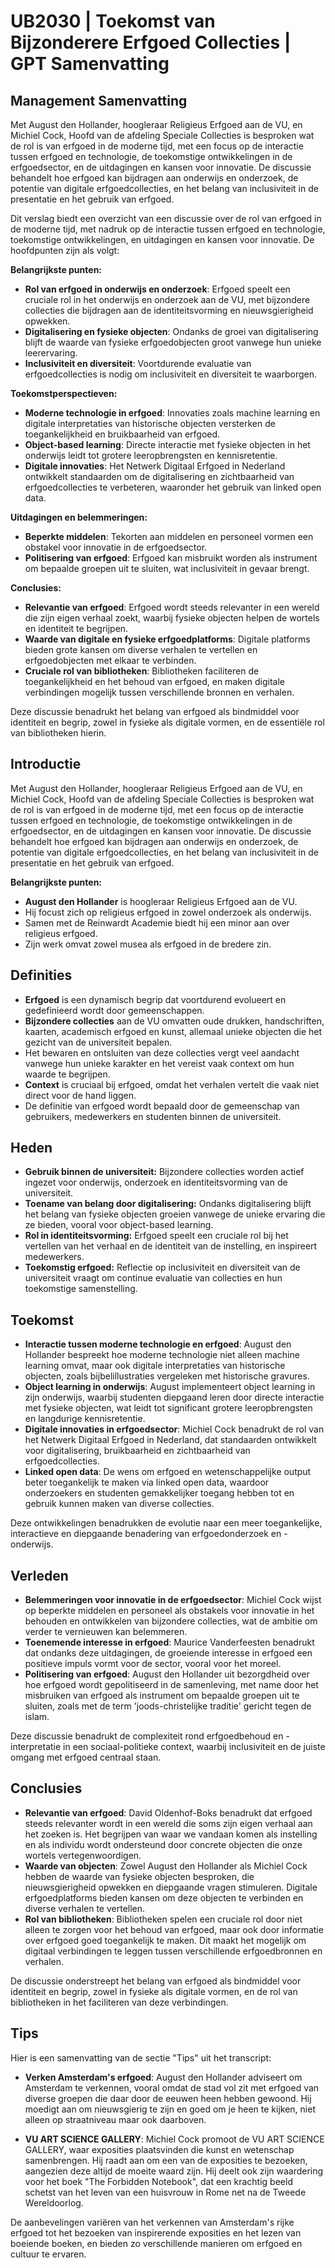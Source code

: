# UB2030 | Toekomst van Bijzonderere Erfgoed Collecties | GPT Samenvatting

## Management Samenvatting

Met August den Hollander, hoogleraar Religieus Erfgoed aan de VU, en Michiel Cock, Hoofd van de afdeling Speciale Collecties is besproken wat de rol is van erfgoed in de moderne tijd, met een focus op de interactie tussen erfgoed en technologie, de toekomstige ontwikkelingen in de erfgoedsector, en de uitdagingen en kansen voor innovatie. De discussie behandelt hoe erfgoed kan bijdragen aan onderwijs en onderzoek, de potentie van digitale erfgoedcollecties, en het belang van inclusiviteit in de presentatie en het gebruik van erfgoed. 

Dit verslag biedt een overzicht van een discussie over de rol van erfgoed in de moderne tijd, met nadruk op de interactie tussen erfgoed en technologie, toekomstige ontwikkelingen, en uitdagingen en kansen voor innovatie. De hoofdpunten zijn als volgt:

**Belangrijkste punten:**
- **Rol van erfgoed in onderwijs en onderzoek**: Erfgoed speelt een cruciale rol in het onderwijs en onderzoek aan de VU, met bijzondere collecties die bijdragen aan de identiteitsvorming en nieuwsgierigheid opwekken.
- **Digitalisering en fysieke objecten**: Ondanks de groei van digitalisering blijft de waarde van fysieke erfgoedobjecten groot vanwege hun unieke leerervaring.
- **Inclusiviteit en diversiteit**: Voortdurende evaluatie van erfgoedcollecties is nodig om inclusiviteit en diversiteit te waarborgen.

**Toekomstperspectieven:**
- **Moderne technologie in erfgoed**: Innovaties zoals machine learning en digitale interpretaties van historische objecten versterken de toegankelijkheid en bruikbaarheid van erfgoed.
- **Object-based learning**: Directe interactie met fysieke objecten in het onderwijs leidt tot grotere leeropbrengsten en kennisretentie.
- **Digitale innovaties**: Het Netwerk Digitaal Erfgoed in Nederland ontwikkelt standaarden om de digitalisering en zichtbaarheid van erfgoedcollecties te verbeteren, waaronder het gebruik van linked open data.

**Uitdagingen en belemmeringen:**
- **Beperkte middelen**: Tekorten aan middelen en personeel vormen een obstakel voor innovatie in de erfgoedsector.
- **Politisering van erfgoed**: Erfgoed kan misbruikt worden als instrument om bepaalde groepen uit te sluiten, wat inclusiviteit in gevaar brengt.

**Conclusies:**
- **Relevantie van erfgoed**: Erfgoed wordt steeds relevanter in een wereld die zijn eigen verhaal zoekt, waarbij fysieke objecten helpen de wortels en identiteit te begrijpen.
- **Waarde van digitale en fysieke erfgoedplatforms**: Digitale platforms bieden grote kansen om diverse verhalen te vertellen en erfgoedobjecten met elkaar te verbinden.
- **Cruciale rol van bibliotheken**: Bibliotheken faciliteren de toegankelijkheid en het behoud van erfgoed, en maken digitale verbindingen mogelijk tussen verschillende bronnen en verhalen.

Deze discussie benadrukt het belang van erfgoed als bindmiddel voor identiteit en begrip, zowel in fysieke als digitale vormen, en de essentiële rol van bibliotheken hierin.

## Introductie

Met August den Hollander, hoogleraar Religieus Erfgoed aan de VU, en Michiel Cock, Hoofd van de afdeling Speciale Collecties is besproken wat de rol is van erfgoed in de moderne tijd, met een focus op de interactie tussen erfgoed en technologie, de toekomstige ontwikkelingen in de erfgoedsector, en de uitdagingen en kansen voor innovatie. De discussie behandelt hoe erfgoed kan bijdragen aan onderwijs en onderzoek, de potentie van digitale erfgoedcollecties, en het belang van inclusiviteit in de presentatie en het gebruik van erfgoed. 


**Belangrijkste punten:**
- **August den Hollander** is hoogleraar Religieus Erfgoed aan de VU.
- Hij focust zich op religieus erfgoed in zowel onderzoek als onderwijs.
- Samen met de Reinwardt Academie biedt hij een minor aan over religieus erfgoed.
- Zijn werk omvat zowel musea als erfgoed in de bredere zin.

## Definities

- **Erfgoed** is een dynamisch begrip dat voortdurend evolueert en gedefinieerd wordt door gemeenschappen.
- **Bijzondere collecties** aan de VU omvatten oude drukken, handschriften, kaarten, academisch erfgoed en kunst, allemaal unieke objecten die het gezicht van de universiteit bepalen.
- Het bewaren en ontsluiten van deze collecties vergt veel aandacht vanwege hun unieke karakter en het vereist vaak context om hun waarde te begrijpen.
- **Context** is cruciaal bij erfgoed, omdat het verhalen vertelt die vaak niet direct voor de hand liggen.
- De definitie van erfgoed wordt bepaald door de gemeenschap van gebruikers, medewerkers en studenten binnen de universiteit.

## Heden

- **Gebruik binnen de universiteit:** Bijzondere collecties worden actief ingezet voor onderwijs, onderzoek en identiteitsvorming van de universiteit.
- **Toename van belang door digitalisering:** Ondanks digitalisering blijft het belang van fysieke objecten groeien vanwege de unieke ervaring die ze bieden, vooral voor object-based learning.
- **Rol in identiteitsvorming:** Erfgoed speelt een cruciale rol bij het vertellen van het verhaal en de identiteit van de instelling, en inspireert medewerkers.
- **Toekomstig erfgoed:** Reflectie op inclusiviteit en diversiteit van de universiteit vraagt om continue evaluatie van collecties en hun toekomstige samenstelling.


## Toekomst

- **Interactie tussen moderne technologie en erfgoed**: August den Hollander bespreekt hoe moderne technologie niet alleen machine learning omvat, maar ook digitale interpretaties van historische objecten, zoals bijbelillustraties vergeleken met historische gravures.
- **Object learning in onderwijs**: August implementeert object learning in zijn onderwijs, waarbij studenten diepgaand leren door directe interactie met fysieke objecten, wat leidt tot significant grotere leeropbrengsten en langdurige kennisretentie.
- **Digitale innovaties in erfgoedsector**: Michiel Cock benadrukt de rol van het Netwerk Digitaal Erfgoed in Nederland, dat standaarden ontwikkelt voor digitalisering, bruikbaarheid en zichtbaarheid van erfgoedcollecties.
- **Linked open data**: De wens om erfgoed en wetenschappelijke output beter toegankelijk te maken via linked open data, waardoor onderzoekers en studenten gemakkelijker toegang hebben tot en gebruik kunnen maken van diverse collecties.

Deze ontwikkelingen benadrukken de evolutie naar een meer toegankelijke, interactieve en diepgaande benadering van erfgoedonderzoek en -onderwijs.

## Verleden

- **Belemmeringen voor innovatie in de erfgoedsector**: Michiel Cock wijst op beperkte middelen en personeel als obstakels voor innovatie in het behouden en ontwikkelen van bijzondere collecties, wat de ambitie om verder te vernieuwen kan belemmeren.
- **Toenemende interesse in erfgoed**: Maurice Vanderfeesten benadrukt dat ondanks deze uitdagingen, de groeiende interesse in erfgoed een positieve impuls vormt voor de sector, vooral voor het moreel.
- **Politisering van erfgoed**: August den Hollander uit bezorgdheid over hoe erfgoed wordt gepolitiseerd in de samenleving, met name door het misbruiken van erfgoed als instrument om bepaalde groepen uit te sluiten, zoals met de term 'joods-christelijke traditie' gericht tegen de islam.

Deze discussie benadrukt de complexiteit rond erfgoedbehoud en -interpretatie in een sociaal-politieke context, waarbij inclusiviteit en de juiste omgang met erfgoed centraal staan.

## Conclusies

- **Relevantie van erfgoed**: David Oldenhof-Boks benadrukt dat erfgoed steeds relevanter wordt in een wereld die soms zijn eigen verhaal aan het zoeken is. Het begrijpen van waar we vandaan komen als instelling en als individu wordt ondersteund door concrete objecten die onze wortels vertegenwoordigen.
- **Waarde van objecten**: Zowel August den Hollander als Michiel Cock hebben de waarde van fysieke objecten besproken, die nieuwsgierigheid opwekken en diepgaande vragen stimuleren. Digitale erfgoedplatforms bieden kansen om deze objecten te verbinden en diverse verhalen te vertellen.
- **Rol van bibliotheken**: Bibliotheken spelen een cruciale rol door niet alleen te zorgen voor het behoud van erfgoed, maar ook door informatie over erfgoed goed toegankelijk te maken. Dit maakt het mogelijk om digitaal verbindingen te leggen tussen verschillende erfgoedbronnen en verhalen.

De discussie onderstreept het belang van erfgoed als bindmiddel voor identiteit en begrip, zowel in fysieke als digitale vormen, en de rol van bibliotheken in het faciliteren van deze verbindingen.

## Tips

Hier is een samenvatting van de sectie "Tips" uit het transcript:

- **Verken Amsterdam's erfgoed**: August den Hollander adviseert om Amsterdam te verkennen, vooral omdat de stad vol zit met erfgoed van diverse groepen die daar door de eeuwen heen hebben gewoond. Hij moedigt aan om nieuwsgierig te zijn en goed om je heen te kijken, niet alleen op straatniveau maar ook daarboven.

- **VU ART SCIENCE GALLERY**: Michiel Cock promoot de VU ART SCIENCE GALLERY, waar exposities plaatsvinden die kunst en wetenschap samenbrengen. Hij raadt aan om een van de exposities te bezoeken, aangezien deze altijd de moeite waard zijn. Hij deelt ook zijn waardering voor het boek "The Forbidden Notebook", dat een krachtig beeld schetst van het leven van een huisvrouw in Rome net na de Tweede Wereldoorlog.

De aanbevelingen variëren van het verkennen van Amsterdam's rijke erfgoed tot het bezoeken van inspirerende exposities en het lezen van boeiende boeken, en bieden zo verschillende manieren om erfgoed en cultuur te ervaren.
